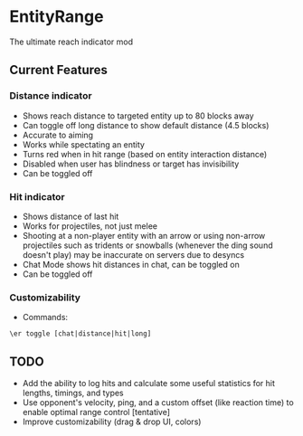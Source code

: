 # EntityRange

The ultimate reach indicator mod

## Current Features
### Distance indicator
- Shows reach distance to targeted entity up to 80 blocks away
- Can toggle off long distance to show default distance (4.5 blocks)
- Accurate to aiming
- Works while spectating an entity
- Turns red when in hit range (based on entity interaction distance)
- Disabled when user has blindness or target has invisibility
- Can be toggled off

### Hit indicator
- Shows distance of last hit
- Works for projectiles, not just melee
- Shooting at a non-player entity with an arrow or using non-arrow projectiles such as tridents or snowballs (whenever the ding sound doesn't play) may be inaccurate on servers due to desyncs
- Chat Mode shows hit distances in chat, can be toggled on
- Can be toggled off

### Customizability
- Commands:

`\er toggle [chat|distance|hit|long]`

## TODO
- Add the ability to log hits and calculate some useful statistics for hit lengths, timings, and types
- Use opponent's velocity, ping, and a custom offset (like reaction time) to enable optimal range control [tentative]
- Improve customizability (drag & drop UI, colors)
